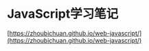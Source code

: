 # JavaScript学习笔记
[https://zhoubichuan.github.io/web-javascript/](https://zhoubichuan.github.io/web-javascript/)
